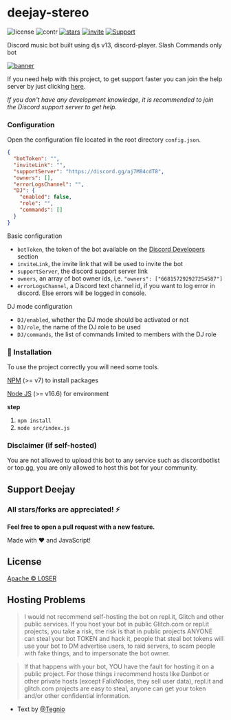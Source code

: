 # deejay-stereo

![license](https://img.shields.io/github/license/l0ser8228/deejay-stereo?color=gr)
![contr](https://img.shields.io/github/contributors/l0ser8228/deejay-stereo)
[![stars](https://img.shields.io/github/stars/l0ser8228/deejay-stereo?color=gr)](https://github.com/l0ser8228/deejay-stereo)
[![invite](https://img.shields.io/badge/Invite-DeejayBot-blue)](https://dsc.gg/deejay)
[![Support](https://img.shields.io/badge/Support-Server-blue)](https://discord.gg/8yaJBZBQTA)

Discord music bot built using djs v13, discord-player. Slash Commands only bot

[![banner](https://invidget.switchblade.xyz/8yaJBZBQTA)](https://discord.gg/8yaJBZBQTA)

If you need help with this project, to get support faster you can join the help server by just clicking [here](https://discord.gg/8yaJBZBQTA).

*If you don't have any development knowledge, it is recommended to join the Discord support server to get help.*

### Configuration

Open the configuration file located in the root directory `config.json`.

```json
{
  "botToken": "",
  "inviteLink": "",
  "supportServer": "https://discord.gg/aj7M84cdT8",
  "owners": [],
  "errorLogsChannel": "",
  "DJ": {
    "enabled": false,
    "role": "",
    "commands": []
  }
}
```

Basic configuration

- `botToken`, the token of the bot available on the [Discord Developers](https://discordapp.com/developers/applications) section
- `inviteLink`, the invite link that will be used to invite the bot
- `supportServer`, the discord support server link
- `owners`, an array of bot owner ids, i,e. `"owners": ["668157292927254587"]`
- `errorLogsChannel`, a Discord text channel id, if you want to log error in discord. Else errors will be logged in console.

DJ mode configuration

- `DJ/enabled`, whether the DJ mode should be activated or not 
- `DJ/role`, the name of the DJ role to be used
- `DJ/commands`, the list of commands limited to members with the DJ role

### 📑 Installation

To use the project correctly you will need some tools.

[NPM](https://www.npmjs.org) (>= v7) to install packages

[Node JS](https://nodejs.org/en/) (>= v16.6) for environment

**step**
1) `npm install`
2) `node src/index.js`

### Disclaimer (if self-hosted)

You are not allowed to upload this bot to any service such as discordbotlist or top.gg, you are only allowed to host this bot for your community.

## Support Deejay

### All stars/forks are appreciated! ⚡

**Feel free to open a pull request with a new feature.**

Made with ❤️ and JavaScript!

## License

[Apache © L0SER](./LICENSE)

## Hosting Problems

> I would not recommend self-hosting the bot on repl.it, Glitch and other public services. If you host your bot in public Glitch.com or repl.it projects, you take a risk, the risk is that in public projects ANYONE can steal your bot TOKEN and hack it, people that steal bot tokens will use your bot to DM advertise users, to raid servers, to scam people with fake things, and to impersonate the bot owner.

> If that happens with your bot, YOU have the fault for hosting it on a public project.
> For those things i recommend hosts like Danbot or other private hosts (except FalixNodes, they sell user data), repl.it and glitch.com projects are easy to steal, anyone can get your token and/or other confidential information.

- Text by [@Tegnio](https://github.com/tegnio)
